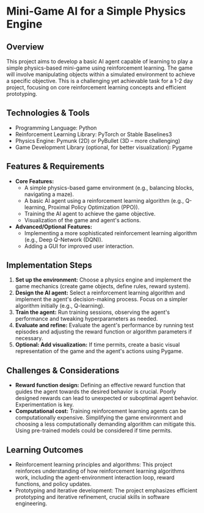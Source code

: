 # Mini-Game AI for a Simple Physics Engine

## Overview

This project aims to develop a basic AI agent capable of learning to play a simple physics-based mini-game using reinforcement learning. The game will involve manipulating objects within a simulated environment to achieve a specific objective. This is a challenging yet achievable task for a 1-2 day project, focusing on core reinforcement learning concepts and efficient prototyping.


## Technologies & Tools

- Programming Language: Python
- Reinforcement Learning Library: PyTorch or Stable Baselines3
- Physics Engine: Pymunk (2D) or PyBullet (3D – more challenging)
- Game Development Library (optional, for better visualization): Pygame


## Features & Requirements

- **Core Features:**
    - A simple physics-based game environment (e.g., balancing blocks, navigating a maze).
    - A basic AI agent using a reinforcement learning algorithm (e.g., Q-learning, Proximal Policy Optimization (PPO)).
    - Training the AI agent to achieve the game objective.
    - Visualization of the game and agent's actions.
- **Advanced/Optional Features:**
    - Implementing a more sophisticated reinforcement learning algorithm (e.g., Deep Q-Network (DQN)).
    - Adding a GUI for improved user interaction.


## Implementation Steps

1. **Set up the environment:** Choose a physics engine and implement the game mechanics (create game objects, define rules, reward system).
2. **Design the AI agent:** Select a reinforcement learning algorithm and implement the agent's decision-making process. Focus on a simpler algorithm initially (e.g., Q-learning).
3. **Train the agent:** Run training sessions, observing the agent's performance and tweaking hyperparameters as needed.
4. **Evaluate and refine:** Evaluate the agent's performance by running test episodes and adjusting the reward function or algorithm parameters if necessary.
5. **Optional: Add visualization:** If time permits, create a basic visual representation of the game and the agent's actions using Pygame.


## Challenges & Considerations

- **Reward function design:**  Defining an effective reward function that guides the agent towards the desired behavior is crucial.  Poorly designed rewards can lead to unexpected or suboptimal agent behavior.  Experimentation is key.
- **Computational cost:**  Training reinforcement learning agents can be computationally expensive.  Simplifying the game environment and choosing a less computationally demanding algorithm can mitigate this.  Using pre-trained models could be considered if time permits.

## Learning Outcomes

- Reinforcement learning principles and algorithms: This project reinforces understanding of how reinforcement learning algorithms work, including the agent-environment interaction loop, reward functions, and policy updates.
- Prototyping and iterative development: The project emphasizes efficient prototyping and iterative refinement, crucial skills in software engineering.

